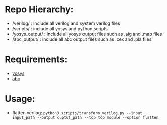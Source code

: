 
# Repo Hierarchy:
- /verilog/ : include all verilog and system verilog files
- /scripts/ : include all yosys and python scripts
- /yosys_output/ : include all yosys output files such as .aig and .map files
- /abc_output/ : include all abc output files such as .cex and .pla files


# Requirements: 
- [yosys](https://github.com/YosysHQ/yosys)
- [abc](https://github.com/berkeley-abc/abc) 


# Usage:
- flatten verilog: `python3 scripts/transform_verilog.py --input input_path --output ouptut_path --top top module --option flatten`
